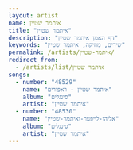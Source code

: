 ```yaml
---
layout: artist
name: איתמר שטיין
title: "איתמר שטיין"
description: "דף האמן איתמר שטיין"
keywords: "שירים, מוזיקה, איתמר שטיין"
permalink: /artists/איתמר-שטיין/
redirect_from:
  - /artists/list/איתמר שטיין
songs:
  - number: "48529"
    name: "איתמר שטיין - ראפורים"
    album: "סינגלים"
    artist: "איתמר שטיין"
  - number: "48530"
    name: "אליהו-לייפער-ואיתמר-שטיין"
    album: "סינגלים"
    artist: "איתמר שטיין"
---
```

